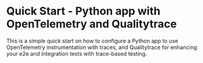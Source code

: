 # Quick Start - Python app with OpenTelemetry and Qualitytrace

<!--[Read the detailed recipe for setting up OpenTelemetry Collector with Tractest in our documentation.](https://docs.tracetest.io/examples-tutorials/recipes/running-tracetest-without-a-trace-data-store)-->

This is a simple quick start on how to configure a Python app to use OpenTelemetry instrumentation with traces, and Qualitytrace for enhancing your e2e and integration tests with trace-based testing.

<!--Feel free to check out the [docs](https://docs.tracetest.io/), and join our [Discord Community](https://discord.gg/8MtcMrQNbX) for more info!-->
